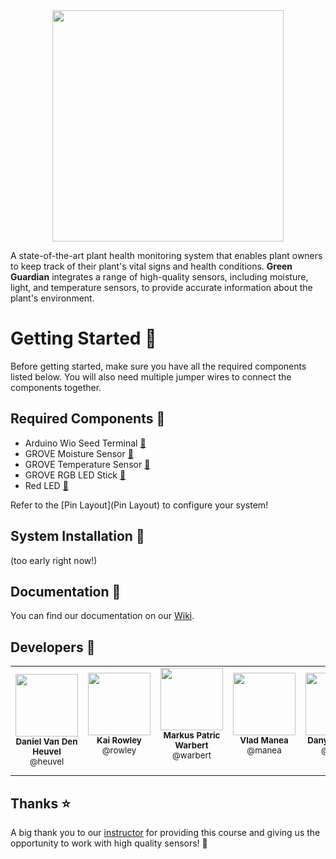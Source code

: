 <div align="center">
    <img src="https://lh3.googleusercontent.com/drive-viewer/AAOQEOSnB1R4wbmDBkSk0h-ou334v-THN05YKVdnJIfa4qxCbpOBkBh2pQr07NOLO6VhJ0EZtD-EhPdgcMtq4zNSrR-lgNZ0KA=s1600" height="370px">
</div>

A state-of-the-art plant health monitoring system that enables plant owners to keep track of their plant's vital signs and health conditions. **Green Guardian** integrates a range of high-quality sensors, including moisture, light, and temperature sensors, to provide accurate information about the plant's environment.

# Getting Started :seedling:

Before getting started, make sure you have all the required components listed below. You will also need multiple jumper wires to connect the components together.

## Required Components :electric_plug:

- Arduino Wio Seed Terminal [:link:](https://wiki.seeedstudio.com/Wio-Terminal-Getting-Started/)
- GROVE Moisture Sensor [:link:](https://wiki.seeedstudio.com/Grove-Moisture_Sensor/)
- GROVE Temperature Sensor [:link:](https://wiki.seeedstudio.com/Grove-Temperature_Sensor_V1.2/)
- GROVE RGB LED Stick [:link:](https://wiki.seeedstudio.com/Grove-RGB_LED_Stick-10-WS2813_Mini)
- Red LED [:link:](https://wiki.seeedstudio.com/Grove-Red_LED)

Refer to the [Pin Layout](Pin Layout) to configure your system!

## System Installation :wrench:

(too early right now!)

## Documentation :notebook:

You can find our documentation on our [Wiki](https://git.chalmers.se/courses/dit113/2023/group-3/green-guardian/-/wikis/home).

## Developers :bow:

<table>
  <tr>
    <td align="center"><img src="https://secure.gravatar.com/avatar/3056b6827d3d959ea87306c4d2dd0c6a?s=800&d=identicon" width="100px;"/><br/><sub><b>Daniel Van Den Heuvel</b></sub></a><sub><br>@heuvel<br/></sub></td>
    <td align="center"><img src="https://secure.gravatar.com/avatar/3271ba4e481b7c393b650b96a17344d0?s=800&d=identicon" width="100px;"/><br/><sub><b>Kai Rowley</b></sub><sub><br>@rowley<br/></sub></a><br/></td>
    <td align="center"><img src="https://secure.gravatar.com/avatar/b42bb18c7be524e233a1810611d9d691?s=800&d=identicon" width="100px;"/><br/><sub><b>Markus Patric Warbert</b></sub><sub><br>@warbert<br/></sub></a><br/></td>
    <td align="center"><img src="https://secure.gravatar.com/avatar/2fc86cf92b745433d732d4a2dc12653a?s=800&d=identicon" width="100px;"/><br/><sub><b>Vlad Manea</b></sub><sub><br>@manea<br/></sub></a><br/>
    <td align="center"><img src="https://secure.gravatar.com/avatar/67c02e131c7f77b7a6503eca15d13acc?s=800&d=identicon" width="100px;"/><br/><sub><b>Danyil Akulich</b></sub><sub><br>@danyil<br/></sub></a><br/></td>
    <td align="center"><img src="https://git.chalmers.se/uploads/-/system/user/avatar/3821/avatar.png?width=400" width="100px;"/><br/><sub><b>Salman Babar</b></sub><sub><br>@salmanb<br/></sub></a><br/></td>
    </tr>
</table>

## Thanks :star:

A big thank you to our [instructor](@francisco.gomes) for providing this course and giving us the opportunity to work with high quality sensors! :pray: 

